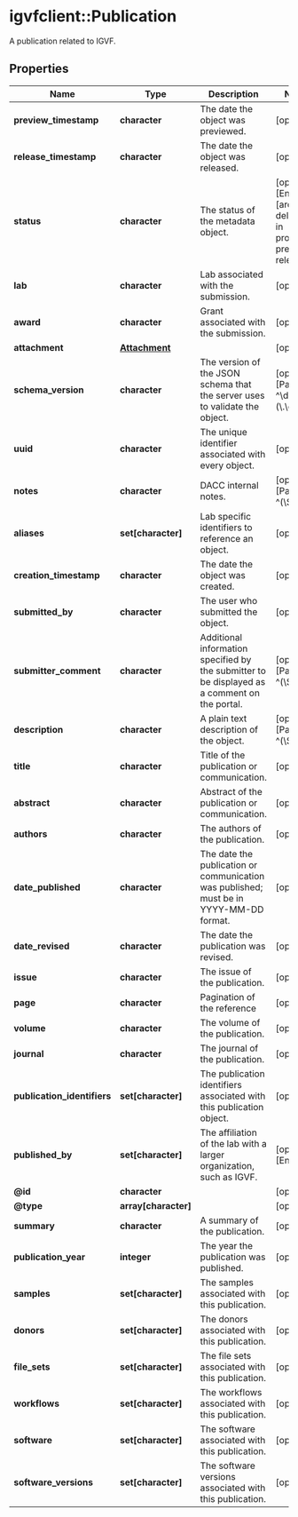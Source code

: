 # igvfclient::Publication

A publication related to IGVF.

## Properties
Name | Type | Description | Notes
------------ | ------------- | ------------- | -------------
**preview_timestamp** | **character** | The date the object was previewed. | [optional] 
**release_timestamp** | **character** | The date the object was released. | [optional] 
**status** | **character** | The status of the metadata object. | [optional] [Enum: [archived, deleted, in progress, preview, released]] 
**lab** | **character** | Lab associated with the submission. | [optional] 
**award** | **character** | Grant associated with the submission. | [optional] 
**attachment** | [**Attachment**](Attachment.md) |  | [optional] 
**schema_version** | **character** | The version of the JSON schema that the server uses to validate the object. | [optional] [Pattern: ^\\d+(\\.\\d+)*$] 
**uuid** | **character** | The unique identifier associated with every object. | [optional] 
**notes** | **character** | DACC internal notes. | [optional] [Pattern: ^(\\S+(\\s|\\S)*\\S+|\\S)$] 
**aliases** | **set[character]** | Lab specific identifiers to reference an object. | [optional] 
**creation_timestamp** | **character** | The date the object was created. | [optional] 
**submitted_by** | **character** | The user who submitted the object. | [optional] 
**submitter_comment** | **character** | Additional information specified by the submitter to be displayed as a comment on the portal. | [optional] [Pattern: ^(\\S+(\\s|\\S)*\\S+|\\S)$] 
**description** | **character** | A plain text description of the object. | [optional] [Pattern: ^(\\S+(\\s|\\S)*\\S+|\\S)$] 
**title** | **character** | Title of the publication or communication. | [optional] 
**abstract** | **character** | Abstract of the publication or communication. | [optional] 
**authors** | **character** | The authors of the publication. | [optional] 
**date_published** | **character** | The date the publication or communication was published; must be in YYYY-MM-DD format. | [optional] 
**date_revised** | **character** | The date the publication was revised. | [optional] 
**issue** | **character** | The issue of the publication. | [optional] 
**page** | **character** | Pagination of the reference | [optional] 
**volume** | **character** | The volume of the publication. | [optional] 
**journal** | **character** | The journal of the publication. | [optional] 
**publication_identifiers** | **set[character]** | The publication identifiers associated with this publication object. | [optional] 
**published_by** | **set[character]** | The affiliation of the lab with a larger organization, such as IGVF. | [optional] [Enum: ] 
**@id** | **character** |  | [optional] 
**@type** | **array[character]** |  | [optional] 
**summary** | **character** | A summary of the publication. | [optional] 
**publication_year** | **integer** | The year the publication was published. | [optional] 
**samples** | **set[character]** | The samples associated with this publication. | [optional] 
**donors** | **set[character]** | The donors associated with this publication. | [optional] 
**file_sets** | **set[character]** | The file sets associated with this publication. | [optional] 
**workflows** | **set[character]** | The workflows associated with this publication. | [optional] 
**software** | **set[character]** | The software associated with this publication. | [optional] 
**software_versions** | **set[character]** | The software versions associated with this publication. | [optional] 


